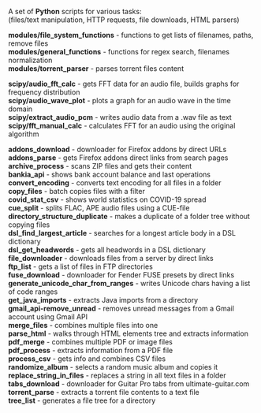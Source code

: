 A set of **Python** scripts for various tasks:<br>
(files/text manipulation, HTTP requests, file downloads, HTML parsers)

**modules/file_system_functions** - functions to get lists of filenames, paths, remove files  
**modules/general_functions** - functions for regex search, filenames normalization  
**modules/torrent_parser** - parses torrent files content

**scipy/audio_fft_calc** - gets FFT data for an audio file, builds graphs for frequency distribution  
**scipy/audio_wave_plot** - plots a graph for an audio wave in the time domain  
**scipy/extract_audio_pcm** - writes audio data from a .wav file as text  
**scipy/fft_manual_calc** - calculates FFT for an audio using the original algorithm  

**addons_download** - downloader for Firefox addons by direct URLs  
**addons_parse** - gets Firefox addons direct links from search pages  
**archive_process** - scans ZIP files and gets their content  
**bankia_api** - shows bank account balance and last operations  
**convert_encoding** - converts text encoding for all files in a folder  
**copy_files** - batch copies files with a filter  
**covid_stat_csv** - shows world statistics on COVID-19 spread  
**cue_split** - splits FLAC, APE audio files using a CUE-file  
**directory_structure_duplicate** - makes a duplicate of a folder tree without copying files  
**dsl_find_largest_article** - searches for a longest article body in a DSL dictionary  
**dsl_get_headwords** - gets all headwords in a DSL dictionary  
**file_downloader** - downloads files from a server by direct links  
**ftp_list** - gets a list of files in FTP directories  
**fuse_download** - downloader for Fender FUSE presets by direct links  
**generate_unicode_char_from_ranges** - writes Unicode chars having a list of code ranges  
**get_java_imports** - extracts Java imports from a directory  
**gmail_api-remove_unread** - removes unread messages from a Gmail account using Gmail API  
**merge_files** - combines multiple files into one  
**parse_html** - walks through HTML elements tree and extracts information  
**pdf_merge** - combines multiple PDF or image files  
**pdf_process** - extracts information from a PDF file  
**process_csv** - gets info and combines CSV files  
**randomize_album** - selects a random music album and copies it  
**replace_string_in_files** - replaces a string in all text files in a folder  
**tabs_download** - downloader for Guitar Pro tabs from ultimate-guitar.com  
**torrent_parse** - extracts a torrent file contents to a text file  
**tree_list** - generates a file tree for a directory
